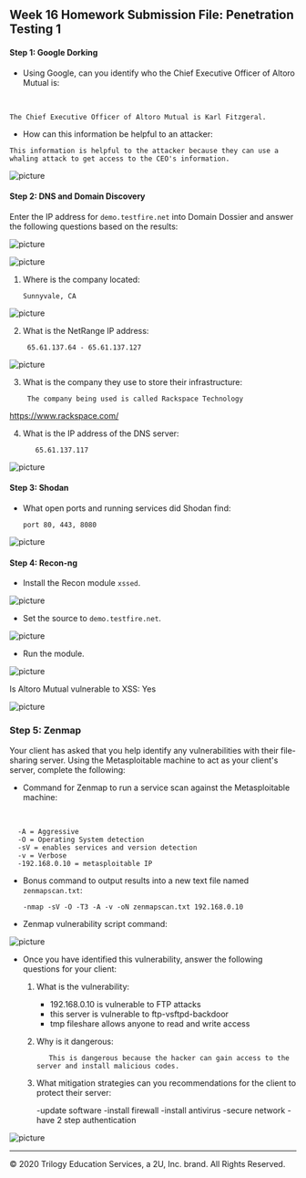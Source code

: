 ## Week 16 Homework Submission File: Penetration Testing 1

#### Step 1: Google Dorking


- Using Google, can you identify who the Chief Executive Officer of Altoro Mutual is: 
<br>

`The Chief Executive Officer of Altoro Mutual is Karl Fitzgeral.`

- How can this information be helpful to an attacker: <br>

`This information is helpful to the attacker because they can use a whaling attack to get access to the CEO's information.`

![picture](images/01.PNG)


#### Step 2: DNS and Domain Discovery

Enter the IP address for `demo.testfire.net` into Domain Dossier and answer the following questions based on the results: <br>

![picture](.\images\02.PNG)

![picture](.\images\03.PNG)

  1. Where is the company located: 
  
         Sunnyvale, CA 
  

  ![picture](.\images\04.PNG) <br>


  2. What is the NetRange IP address: 
   
          65.61.137.64 - 65.61.137.127 

![picture](.\images\05.PNG) 



  3. What is the company they use to store their infrastructure:

          The company being used is called Rackspace Technology

  https://www.rackspace.com/


  4. What is the IP address of the DNS server: 

        	65.61.137.117

![picture](.\images\06.PNG) 

#### Step 3: Shodan

- What open ports and running services did Shodan find:

      port 80, 443, 8080 

![picture](.\images\07.PNG) 



#### Step 4: Recon-ng

- Install the Recon module `xssed`. 

![picture](.\images\08.PNG) 


- Set the source to `demo.testfire.net`. 

![picture](.\images\09.PNG) 


- Run the module. 

![picture](.\images\10.PNG) 

Is Altoro Mutual vulnerable to XSS: Yes

![picture](.\images\11.PNG) 

### Step 5: Zenmap

Your client has asked that you help identify any vulnerabilities with their file-sharing server. Using the Metasploitable machine to act as your client's server, complete the following:

- Command for Zenmap to run a service scan against the Metasploitable machine: 
<br>

      -A = Aggressive
      -O = Operating System detection
      -sV = enables services and version detection
      -v = Verbose
      -192.168.0.10 = metasploitable IP

 
- Bonus command to output results into a new text file named `zenmapscan.txt`:


      -nmap -sV -O -T3 -A -v -oN zenmapscan.txt 192.168.0.10 


- Zenmap vulnerability script command: 

![picture](.\images\13.PNG) 

- Once you have identified this vulnerability, answer the following questions for your client:
  1. What is the vulnerability:

        - 192.168.0.10 is vulnerable to FTP attacks
        - this server is vulnerable to ftp-vsftpd-backdoor 
        - tmp fileshare allows anyone to read and write access


  2. Why is it dangerous: <br>


            This is dangerous because the hacker can gain access to the server and install malicious codes. 

  3. What mitigation strategies can you recommendations for the client to protect their server: <br>

      -update software 
      -install firewall
      -install antivirus
      -secure network
      -have 2 step authentication 

![picture](.\images\12.PNG) 


---
© 2020 Trilogy Education Services, a 2U, Inc. brand. All Rights Reserved.  

